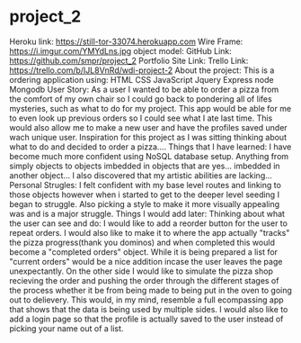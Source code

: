 # project_2
Heroku link: https://still-tor-33074.herokuapp.com
Wire Frame: https://i.imgur.com/YMYdLns.jpg
object model: 
GitHub Link: https://github.com/smpr/project_2
Portfolio Site Link: 
Trello Link: https://trello.com/b/IJL8VnRd/wdi-project-2
About the project:
This is a ordering application using:
HTML
CSS
JavaScript
Jquery
Express
node
Mongodb
User Story:
As a user I wanted to be able to order a pizza from the comfort of my own chair so I could go back to pondering all of lifes mysteries, such as what to do for my project. This app would be able for me to even look up previous orders so I could see what I ate last time. This would also allow me to make a new user and have the profiles saved under wach unique user. Inspiration for this project as I was sitting thinking about what to do and decided to order a pizza.... 
Things that I have learned: 
I have become much more confident using NoSQL database setup. Anything from simply objects to objects imbedded in objects that are yes... imbedded in another object... I also discovered that my artistic abilities are lacking... 
Personal Strugles:
I felt confident with my base level routes and linking to those objects however when i started to get to the deeper level seeding I began to struggle. Also picking a style to make it more visually appealing was and is a major struggle. 
Things I would add later:
Thinking about what the user can see and do: 
    I would like to add a reorder button for the user to repeat orders. I would also like to make it to where the app actually "tracks" the pizza progress(thank you dominos) and when completed this would become a "completed orders" object. While it is being prepared a list for "current orders" would be a nice addition incase the user leaves the page unexpectantly. On the other side I would like to simulate the pizza shop recieving the order and pushing the order through the different stages of the process whether it be from being made to being put in the oven to going out to delievery. This would, in my mind, resemble a full ecompassing app that shows that the data is being used by multiple sides. I would also like to add a login page so that the profile is actually saved to the user instead of picking your name out of a list. 
